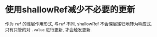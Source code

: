 # 使用shallowRef减少不必要的更新

作为 `ref` 的浅层作用形式, 与`ref` 不同, shallowRef 不会深层递归地转为响应式.
只有只管的对  `.value` 进行更新, 才会触发更新.
